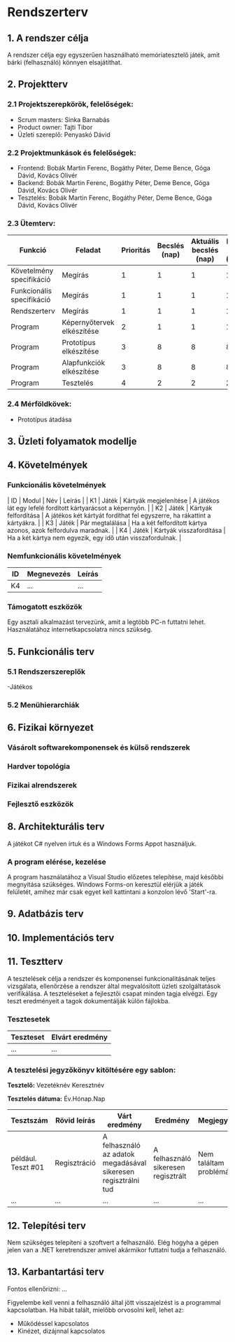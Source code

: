 # Rendszerterv
## 1. A rendszer célja

A rendszer célja egy egyszerűen használható memóriatesztelő játék, amit bárki (felhasználó) könnyen elsajátíthat.

## 2. Projektterv

### 2.1 Projektszerepkörök, felelőségek:
   * Scrum masters: Sinka Barnabás
   * Product owner: Tajti Tibor
   * Üzleti szereplő: Penyaskó Dávid
     
### 2.2 Projektmunkások és felelőségek:
   * Frontend:   Bobák Martin Ferenc, Bogáthy Péter, Deme Bence, Góga Dávid, Kovács Olivér 
   * Backend:    Bobák Martin Ferenc, Bogáthy Péter, Deme Bence, Góga Dávid, Kovács Olivér 
   * Tesztelés:  Bobák Martin Ferenc, Bogáthy Péter, Deme Bence, Góga Dávid, Kovács Olivér 
     
### 2.3 Ütemterv:

|Funkció                  | Feladat                                | Prioritás | Becslés (nap) | Aktuális becslés (nap) | Eltelt idő (nap) | Becsült idő (nap) |
|-------------------------|----------------------------------------|-----------|---------------|------------------------|------------------|---------------------|
|Követelmény specifikáció |Megírás                                 |         1 |             1 |                      1 |                1 |                   1 |             
|Funkcionális specifikáció|Megírás                                 |         1 |             1 |                      1 |                1 |                   1 |
|Rendszerterv             |Megírás                                 |         1 |             1 |                      1 |                1 |                   1 |
|Program                  |Képernyőtervek elkészítése              |         2 |             1 |                      1 |                1 |                   1 |
|Program                  |Prototípus elkészítése                  |         3 |             8 |                      8 |                8 |                   8 |
|Program                  |Alapfunkciók elkészítése                |         3 |             8 |                      8 |                8 |                   8 |
|Program                  |Tesztelés                               |         4 |             2 |                      2 |                2 |                   2 |

### 2.4 Mérföldkövek:
   * Prototípus átadása

## 3. Üzleti folyamatok modellje

## 4. Követelmények

### Funkcionális követelmények

| ID | Modul | Név | Leírás |
| K1 | Játék | Kártyák megjelenítése | A játékos lát egy lefelé fordított kártyarácsot a képernyőn. |
| K2 | Játék | Kártyák felfordítása | A játékos két kártyát fordíthat fel egyszerre, ha rákattint a kártyákra. |
| K3 | Játék | Pár megtalálása | Ha a két felfordított kártya azonos, azok felfordulva maradnak. |
| K4 | Játék | Kártyák visszafordítása | Ha a két kártya nem egyezik, egy idő után visszafordulnak. |

### Nemfunkcionális követelmények

| ID | Megnevezés | Leírás |
| --- | --- | --- |
| K4 | ... | ... |

### Támogatott eszközök

Egy asztali alkalmazást tervezünk, amit a legtöbb PC-n futtatni lehet. Használatához internetkapcsolatra nincs szükség.

## 5. Funkcionális terv

### 5.1 Rendszerszereplők

-Játékos

### 5.2 Menühierarchiák

## 6. Fizikai környezet

### Vásárolt softwarekomponensek és külső rendszerek

### Hardver topológia

### Fizikai alrendszerek

### Fejlesztő eszközök


## 8. Architekturális terv

A játékot C# nyelven írtuk és a Windows Forms Appot használjuk.

### A program elérése, kezelése
A program használatához a Visual Studio előzetes telepítése, majd későbbi megnyitása szükséges. Windows Forms-on keresztül elérjük a játék felületét, amihez már csak egyet kell kattintani a konzolon lévő 'Start'-ra. 

## 9. Adatbázis terv

## 10. Implementációs terv

## 11. Tesztterv

A tesztelések célja a rendszer és komponensei funkcionalitásának teljes vizsgálata,
ellenőrzése a rendszer által megvalósított üzleti szolgáltatások verifikálása.
A teszteléseket a fejlesztői csapat minden tagja elvégzi.
Egy teszt eredményeit a tagok dokumentálják külön fájlokba.

### Tesztesetek

 | Teszteset | Elvárt eredmény | 
 |-----------|-----------------| 
 | ... | ... |

### A tesztelési jegyzőkönyv kitöltésére egy sablon:

**Tesztelő:** Vezetéknév Keresztnév

**Tesztelés dátuma:** Év.Hónap.Nap

Tesztszám | Rövid leírás | Várt eredmény | Eredmény | Megjegyzés
----------|--------------|---------------|----------|-----------
például. Teszt #01 | Regisztráció | A felhasználó az adatok megadásával sikeresen regisztrálni tud  | A felhasználó sikeresen regisztrált | Nem találtam problémát.
... | ... | ... | ... | ...

## 12. Telepítési terv

Nem szükséges telepíteni a szoftvert a felhasználó. Elég hogyha a gépen jelen van a .NET keretrendszer amivel akármikor futtatni tudja a felhasználó.

## 13. Karbantartási terv

Fontos ellenőrizni:
...

Figyelembe kell venni a felhasználó által jött visszajelzést is a programmal kapcsolatban.
Ha hibát talált, mielőbb orvosolni kell, lehet az:
*	Működéssel kapcsolatos
*	Kinézet, dizájnnal kapcsolatos
